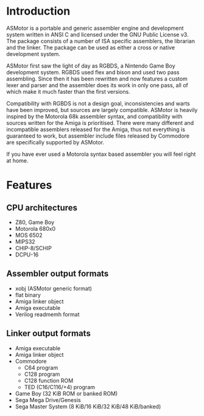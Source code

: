 # Introduction

ASMotor is a portable and generic assembler engine and development system written in ANSI C and licensed under the GNU Public License v3. The package consists of a number of ISA specific assemblers, the librarian and the linker. The package can be used as either a cross or native development system.

ASMotor first saw the light of day as RGBDS, a Nintendo Game Boy development system. RGBDS used flex and bison and used two pass assembling. Since then it has been rewritten and now features a custom lexer and parser and the assembler does its work in only one pass, all of which make it much faster than the first versions.

Compatibility with RGBDS is not a design goal, inconsistencies and warts have been improved, but sources are largely compatible. ASMotor is heavily inspired by the Motorola 68k assembler syntax, and compatibility with sources written for the Amiga is prioritised. There were many different and incompatible assemblers released for the Amiga, thus not everything is guaranteed to work, but assembler include files released by Commodore are specifically supported by ASMotor.

If you have ever used a Motorola syntax based assembler you will feel right at home.

# Features

## CPU architectures
* Z80, Game Boy
* Motorola 680x0
* MOS 6502
* MIPS32
* CHIP-8/SCHIP
* DCPU-16

## Assembler output formats
* xobj (ASMotor generic format)
* flat binary
* Amiga linker object
* Amiga executable
* Verilog readmemh format

## Linker output formats
* Amiga executable
* Amiga linker object
* Commodore
    * C64 program
    * C128 program
    * C128 function ROM
    * TED (C16/C116/+4) program
* Game Boy (32 KiB ROM or banked ROM)
* Sega Mega Drive/Genesis
* Sega Master System (8 KiB/16 KiB/32 KiB/48 KiB/banked)
